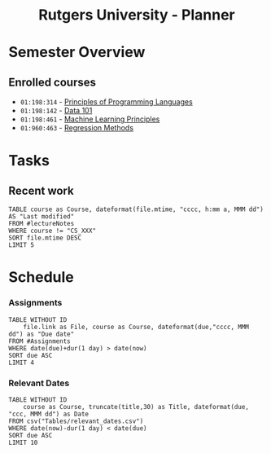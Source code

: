<center> <h1>Rutgers University - Planner</h1> </center>


# Semester Overview

## Enrolled courses
- `01:198:314` - [Principles of Programming Languages](https://courses.cs.rutgers.edu/courses/314/classes/spring_2023_kremer/)
- `01:198:142` - [Data 101](https://dev7796.github.io/data101_tutorial/)
- `01:198:461` - [Machine Learning Principles](./MachineLearning461/Syllabus)
- `01:960:463` - [Regression Methods](./Regression463/Syllabus.pdf)

# Tasks
## Recent work
```dataview
TABLE course as Course, dateformat(file.mtime, "cccc, h:mm a, MMM dd") AS "Last modified"
FROM #lectureNotes
WHERE course != "CS_XXX"
SORT file.mtime DESC
LIMIT 5
```


# Schedule
### Assignments
```dataview
TABLE WITHOUT ID
	file.link as File, course as Course, dateformat(due,"cccc, MMM dd") as "Due date"
FROM #Assignments 
WHERE date(due)+dur(1 day) > date(now)
SORT due ASC
LIMIT 4
```




### Relevant Dates
```dataview
TABLE WITHOUT ID
	course as Course, truncate(title,30) as Title, dateformat(due, "ccc, MMM dd") as Date
FROM csv("Tables/relevant_dates.csv")
WHERE date(now)-dur(1 day) < date(due)
SORT due ASC
LIMIT 10
```

